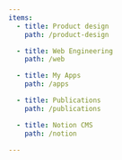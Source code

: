 ```yaml
---
items:
  - title: Product design
    path: /product-design

  - title: Web Engineering
    path: /web

  - title: My Apps
    path: /apps

  - title: Publications
    path: /publications

  - title: Notion CMS
    path: /notion

---
```


